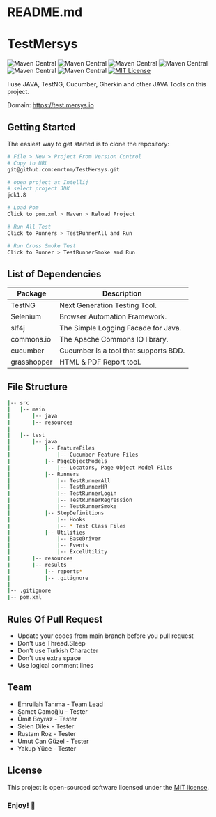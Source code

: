 # README.md
# TestMersys
![Maven Central](https://img.shields.io/maven-central/v/org.seleniumhq.selenium/selenium-java?versionSuffix=4.11.0&label=Selenium)
![Maven Central](https://img.shields.io/maven-central/v/io.cucumber/cucumber-java?versionSuffix=7.9.0&label=Cucumber)
![Maven Central](https://img.shields.io/maven-central/v/org.testng/testng?versionSuffix=7.7.0&label=TestNG)
![Maven Central](https://img.shields.io/maven-central/v/org.slf4j/slf4j-api?versionSuffix=1.8.0-beta2&label=Slf4j)
![Maven Central](https://img.shields.io/maven-central/v/org.apache.commons/commons-lang3?versionSuffix=3.12.0&label=Apache%20Commons)
![Maven Central](https://img.shields.io/maven-central/v/tech.grasshopper/extentreports-cucumber7-adapter?versionSuffix=1.9.2&label=Grashopper)
[![MIT License](https://img.shields.io/badge/License-MIT-green.svg)](https://choosealicense.com/licenses/mit/)

I use JAVA, TestNG, Cucumber, Gherkin and other JAVA Tools on this project.

Domain: https://test.mersys.io


Getting Started
---------------

The easiest way to get started is to clone the repository:

```bash
# File > New > Project From Version Control 
# Copy to URL
git@github.com:emrtnm/TestMersys.git

# open project at Intellij
# select project JDK
jdk1.8

# Load Pom
Click to pom.xml > Maven > Reload Project

# Run All Test
Click to Runners > TestRunnerAll and Run

# Run Cross Smoke Test
Click to Runner > TestRunnerSmoke and Run

```

List of Dependencies
----------------

| Package      | Description                           |
|--------------|---------------------------------------|
| TestNG       | Next Generation Testing Tool.         |
| Selenium     | Browser Automation Framework.         |
| slf4j        | The Simple Logging Facade for Java.   |
| commons.io   | The Apache Commons IO library.        |
| cucumber     | Cucumber is a tool that supports BDD. |
| grasshopper  | HTML & PDF Report tool.               |

## File Structure
```bash
|-- src
|   |-- main
|       |-- java
|       |-- resources
|
|   |-- test
|       |-- java
|           |-- FeatureFiles
|               |-- Cucumber Feature Files
|           |-- PageObjectModels
|               |-- Locators, Page Object Model Files
|           |-- Runners
|               |-- TestRunnerAll
|               |-- TestRunnerHR
|               |-- TestRunnerLogin
|               |-- TestRunnerRegression
|               |-- TestRunnerSmoke
|           |-- StepDefinitions
|               |-- Hooks
|               |-- * Test Class Files
|           |-- Utilities
|               |-- BaseDriver
|               |-- Events
|               |-- ExcelUtility
|       |-- resources
|       |-- results
|           |-- reports*
|           |-- .gitignore
|
|-- .gitignore
|-- pom.xml

```

## Rules Of Pull Request
- Update your codes from main branch before you pull request
- Don't use Thread.Sleep
- Don't use Turkish Character
- Don't use extra space
- Use logical comment lines

## Team
- Emrullah Tanıma - Team Lead
- Samet Çamoğlu - Tester
- Ümit Boyraz - Tester
- Selen Dilek - Tester
- Rustam Roz - Tester
- Umut Can Güzel - Tester
- Yakup Yüce - Tester

## License

This project is open-sourced software licensed under the [MIT license](http://opensource.org/licenses/MIT).


### Enjoy! 👋

